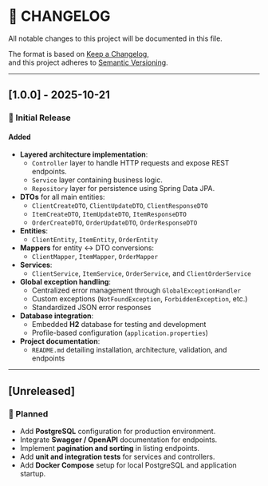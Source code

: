 # 📄 CHANGELOG

All notable changes to this project will be documented in this file.

The format is based on [Keep a Changelog](https://keepachangelog.com/en/1.1.0/),  
and this project adheres to [Semantic Versioning](https://semver.org/spec/v2.0.0.html).

---

## [1.0.0] - 2025-10-21
### 🎉 Initial Release

#### Added
- **Layered architecture implementation**:
    - `Controller` layer to handle HTTP requests and expose REST endpoints.
    - `Service` layer containing business logic.
    - `Repository` layer for persistence using Spring Data JPA.
- **DTOs** for all main entities:
    - `ClientCreateDTO`, `ClientUpdateDTO`, `ClientResponseDTO`
    - `ItemCreateDTO`, `ItemUpdateDTO`, `ItemResponseDTO`
    - `OrderCreateDTO`, `OrderUpdateDTO`, `OrderResponseDTO`
- **Entities**:
    - `ClientEntity`, `ItemEntity`, `OrderEntity`
- **Mappers** for entity ↔ DTO conversions:
    - `ClientMapper`, `ItemMapper`, `OrderMapper`
- **Services**:
    - `ClientService`, `ItemService`, `OrderService`, and `ClientOrderService`
- **Global exception handling**:
    - Centralized error management through `GlobalExceptionHandler`
    - Custom exceptions (`NotFoundException`, `ForbiddenException`, etc.)
    - Standardized JSON error responses
- **Database integration**:
    - Embedded **H2** database for testing and development
    - Profile-based configuration (`application.properties`)
- **Project documentation**:
    - `README.md` detailing installation, architecture, validation, and endpoints

---

## [Unreleased]
### 🔧 Planned
- Add **PostgreSQL** configuration for production environment.
- Integrate **Swagger / OpenAPI** documentation for endpoints.
- Implement **pagination and sorting** in listing endpoints.
- Add **unit and integration tests** for services and controllers.
- Add **Docker Compose** setup for local PostgreSQL and application startup.
